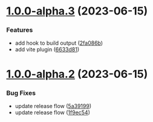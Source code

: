 # [1.0.0-alpha.3](https://github.com/UnlimitedBytes/sveltekit-adapter-custom/compare/v1.0.0-alpha.2...v1.0.0-alpha.3) (2023-06-15)

### Features

-   add hook to build output ([2fa086b](https://github.com/UnlimitedBytes/sveltekit-adapter-custom/commit/2fa086b6fae403c8059988beac79b4694228b31b))
-   add vite plugin ([6633d81](https://github.com/UnlimitedBytes/sveltekit-adapter-custom/commit/6633d81ec677f067d0e14cf8220b5c2fcda7ba6f))

# [1.0.0-alpha.2](https://github.com/UnlimitedBytes/sveltekit-adapter-custom/compare/v1.0.0-alpha.1...v1.0.0-alpha.2) (2023-06-15)

### Bug Fixes

-   update release flow ([5a39199](https://github.com/UnlimitedBytes/sveltekit-adapter-custom/commit/5a39199d2a59d08f8574c97cbba5fb5f37d3fe56))
-   update release flow ([1f9ec54](https://github.com/UnlimitedBytes/sveltekit-adapter-custom/commit/1f9ec540294bfc440534df730c7f3123b4b890d6))
